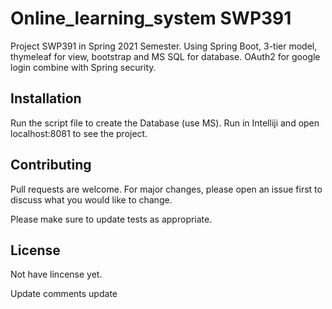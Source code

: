 # Online_learning_system SWP391

Project SWP391 in Spring 2021 Semester.
Using Spring Boot, 3-tier model, thymeleaf for view, bootstrap and MS SQL for database.
OAuth2 for google login combine with Spring security.

## Installation
Run the script file to create the Database (use MS).
Run in Intelliji and open localhost:8081 to see the project.

## Contributing
Pull requests are welcome. For major changes, please open an issue first to discuss what you would like to change.

Please make sure to update tests as appropriate.

## License
Not have lincense yet.

Update comments
update
